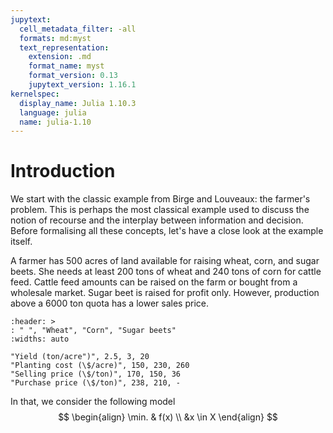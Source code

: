 ```yaml
---
jupytext:
  cell_metadata_filter: -all
  formats: md:myst
  text_representation:
    extension: .md
    format_name: myst
    format_version: 0.13
    jupytext_version: 1.16.1
kernelspec:
  display_name: Julia 1.10.3
  language: julia
  name: julia-1.10
---
```


# Introduction

We start with the classic example from Birge and Louveaux: the farmer's problem. This is perhaps the most classical example used to discuss the notion of recourse and the interplay between information and decision. Before formalising all these concepts, let's have a close look at the example itself. 

A farmer has 500 acres of land available for raising wheat, corn, and sugar beets. She needs at least 200 tons of wheat and 240 tons of corn for cattle feed. Cattle feed amounts can be raised on the farm or bought from a wholesale market. Sugar beet is raised for profit only. However, production above a 6000 ton quota has a lower sales price. 

```{csv-table} Farmer's problem data
:header: >
: " ", "Wheat", "Corn", "Sugar beets" 
:widths: auto

"Yield (ton/acre")", 2.5, 3, 20 
"Planting cost (\$/acre)", 150, 230, 260
"Selling price (\$/ton)", 170, 150, 36 
"Purchase price (\$/ton)", 238, 210, -
```

In that, we consider the following model
$$
\begin{align}
\min. & f(x) \\ 
&x \in X
\end{align}
$$